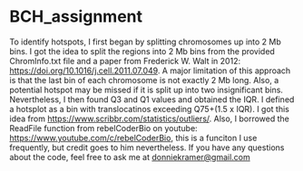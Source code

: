 # BCH_assignment

To identify hotspots, I first began by splitting chromosomes up into 2 Mb bins. I got the idea to split the regions into 2 Mb bins from the provided ChromInfo.txt file and a paper from Frederick W. Walt in 2012: https://doi.org/10.1016/j.cell.2011.07.049. A major limitation of this approach is that the last bin of each chromosome is not exactly 2 Mb long. Also, a potential hotspot may be missed if it is split up into two insignificant bins. Nevertheless, I then found Q3 and Q1 values and obtained the IQR. I defined a hotsplot as a bin with translocatinos exceeding Q75+(1.5 x IQR). I got this idea from https://www.scribbr.com/statistics/outliers/. Also, I borrowed the ReadFile function from rebelCoderBio on youtube: https://www.youtube.com/c/rebelCoderBio, this is a funciton I use frequently, but credit goes to him nevertheless. If you have any questions about the code, feel free to ask me at donniekramer@gmail.com
